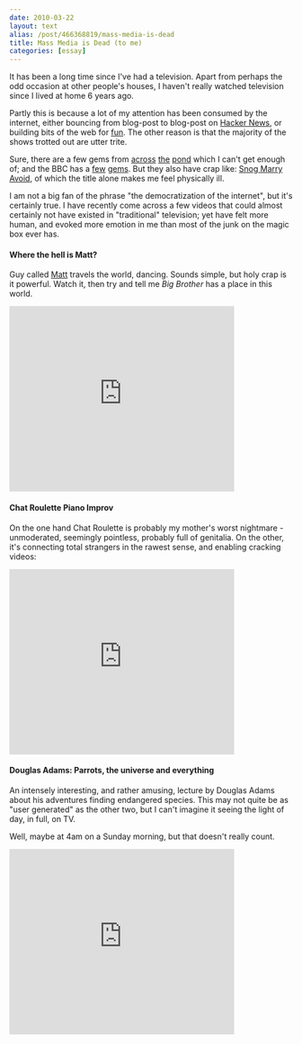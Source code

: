 ```yaml
---
date: 2010-03-22
layout: text
alias: /post/466368819/mass-media-is-dead
title: Mass Media is Dead (to me)
categories: [essay]
---
```


It has been a long time since I've had a television. Apart from perhaps the odd occasion at other people's houses, I haven't really watched television since I lived at home 6 years ago.

Partly this is because a lot of my attention has been consumed by the internet, either bouncing from blog-post to blog-post on [Hacker News](http://news.ycombinator.com/), or building bits of the web for [fun](http://www.moustachewars.com/). The other reason is that the majority of the shows trotted out are utter trite. 

Sure, there are a few gems from [across](http://www.southparkstudios.co.uk/) [the](http://www.cbs.com/primetime/big_bang_theory/) [pond](http://www.fxnetworks.com/shows/originals/archer/) which I can't get enough of; and the BBC has a [few](http://www.bbc.co.uk/nature/animals/planetearth/) [gems](http://www.qi.com/tv/). But they also have crap like: [Snog Marry Avoid](http://www.bbc.co.uk/programmes/b00htyc7), of which the title alone makes me feel physically ill.

I am not a big fan of the phrase "the democratization of the internet", but it's certainly true. I have recently come across a few videos that could almost certainly not have existed in "traditional" television; yet have felt more human, and evoked more emotion in me than most of the junk on the magic box ever has.


#### Where the hell is Matt?
Guy called [Matt](http://www.wherethehellismatt.com/index.shtml) travels the world, dancing. Sounds simple, but holy crap is it powerful. Watch it, then try and tell me _Big Brother_ has a place in this world.

<embed src="http://www.youtube.com/v/zlfKdbWwruY&hl=en_US&fs=1&rel=0&color1=0xe1600f&color2=0xfebd01" type="application/x-shockwave-flash" allowscriptaccess="always" allowfullscreen="true" width="400" height="330"></embed>


#### Chat Roulette Piano Improv
On the one hand Chat Roulette is probably my mother's worst nightmare - unmoderated, seemingly pointless, probably full of genitalia. On the other, it's connecting total strangers in the rawest sense, and enabling cracking videos:

<embed src="http://www.youtube.com/v/JTwJetox_tU&hl=en_US&fs=1&rel=0&color1=0xe1600f&color2=0xfebd01" type="application/x-shockwave-flash" allowscriptaccess="always" allowfullscreen="true" width="400" height="330"></embed>


#### Douglas Adams: Parrots, the universe and everything
An intensely interesting, and rather amusing, lecture by Douglas Adams about his adventures finding endangered species. This may not quite be as "user generated" as the other two, but I can't imagine it seeing the light of day, in full, on TV. 

Well, maybe at 4am on a Sunday morning, but that doesn't really count.

<embed src="http://www.youtube.com/v/_ZG8HBuDjgc&hl=en_US&fs=1&rel=0&color1=0xe1600f&color2=0xfebd01" type="application/x-shockwave-flash" allowscriptaccess="always" allowfullscreen="true" width="400" height="330"></embed>

